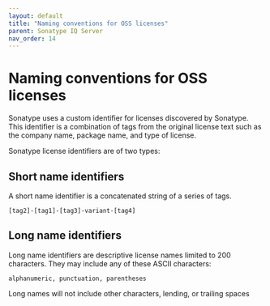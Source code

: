 ```yaml
---
layout: default
title: "Naming conventions for OSS licenses"
parent: Sonatype IQ Server
nav_order: 14
---
```


# Naming conventions for OSS licenses

Sonatype uses a custom identifier for licenses discovered by Sonatype. This identifier is a combination of tags from the original license text such as the company name, package name, and type of license.

Sonatype license identifiers are of two types:

## Short name identifiers

A short name identifier is a concatenated string of a series of tags.

```
[tag2]-[tag1]-[tag3]-variant-[tag4]
```

## Long name identifiers

Long name identifiers are descriptive license names limited to 200 characters. They may include any of these ASCII characters:

```
alphanumeric, punctuation, parentheses
```

Long names will not include other characters, lending, or trailing spaces
